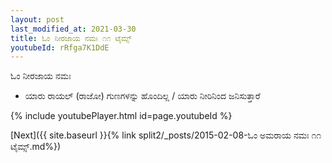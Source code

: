 ```yaml
---
layout: post
last_modified_at: 2021-03-30
title: ಓಂ ನೀರಜಾಯ ನಮಃ ೧೧ ಟೈಮ್ಸ್
youtubeId: rRfga7K1DdE
---
```

 
 
 ಓಂ ನೀರಜಾಯ ನಮಃ  
 
 -  ಯಾರು ರಾಯಲ್ (ರಾಜೋ) ಗುಣಗಳನ್ನು ಹೊಂದಿಲ್ಲ / ಯಾರು ನೀರಿನಿಂದ ಜನಿಸುತ್ತಾರೆ 
 
  
 
  
 
 
 
 
 
 


{% include youtubePlayer.html id=page.youtubeId %}
 
[Next]({{ site.baseurl }}{% link  split2/_posts/2015-02-08-ಓಂ ಅಮರಾಯ ನಮಃ ೧೧ ಟೈಮ್ಸ್.md%})
 

